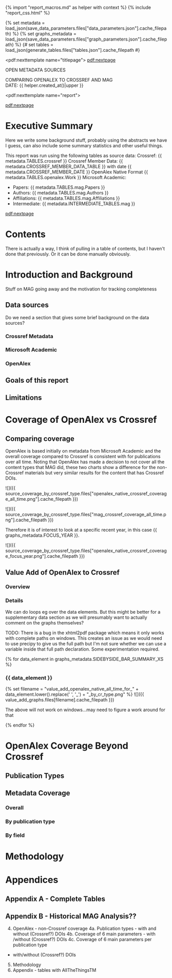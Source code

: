 {% import "report_macros.md" as helper with context %}
{% include "report_css.html" %}

<!-- Loading JSON data files for access -->
<!-- TODO - these will currently break because they need to be created/added to the precipy index -->
{% set metadata = load_json(save_data_parameters.files["data_parameters.json"].cache_filepath) %}
{% set graphs_metadata = load_json(save_data_parameters.files["graph_parameters.json"].cache_filepath) %}
{# set tables = load_json(generate_tables.files["tables.json"].cache_filepath #}

<!-- Title Page -->
<pdf:nexttemplate name="titlepage">
<pdf:nextpage>

<p class="subtitle">OPEN METADATA SOURCES</p>
<p class="titlemeta">
COMPARING OPENALEX TO CROSSREF AND MAG<br>
DATE: {{ helper.created_at()|upper }}</p>

<!-- switch page templates -->
<pdf:nexttemplate name="report">

<pdf:nextpage>

# Executive Summary

Here we write some background stuff, probably using the abstracts we have I guess, can also include some
summary statistics and other useful things.

This report was run using the following tables as source data:
Crossref: {{ metadata.TABLES.crossref }}
Crossref Member Data: {{ metadata.CROSSREF_MEMBER_DATA_TABLE }} with date {{ metadata.CROSSREF_MEMBER_DATE }}
OpenAlex Native Format {{ metadata.TABLES.openalex.Work }}
Microsoft Academic:

* Papers: {{ metadata.TABLES.mag.Papers }}
* Authors: {{ metadata.TABLES.mag.Authors }}
* Affiliations: {{ metadata.TABLES.mag.Affiliations }}
* Intermediate: {{ metadata.INTERMEDIATE_TABLES.mag }}


<pdf:nextpage>

# Contents

There is actually a way, I think of pulling in a table of contents, but I haven't done that previously. Or it can
be done manually obviously.

# Introduction and Background

Stuff on MAG going away and the motivation for tracking completeness

## Data sources

Do we need a section that gives some brief background on the data sources?

### Crossref Metadata

### Microsoft Academic

### OpenAlex

## Goals of this report

## Limitations

# Coverage of OpenAlex vs Crossref

## Comparing coverage

OpenAlex is based initially on metadata from Microsoft Academic and the overall coverage compared to Crossref is
consistent with for publications over all time. Noting that OpenAlex has made a decision to not cover all the 
content types that MAG did, these two charts show a difference for the non-Crossref materials but very similar
results for the content that has Crossref DOIs.

![]({{ source_coverage_by_crossref_type.files["openalex_native_crossref_coverage_all_time.png"].cache_filepath }})

![]({{ source_coverage_by_crossref_type.files["mag_crossref_coverage_all_time.png"].cache_filepath }})

Therefore it is of interest to look at a specific recent year, in this case {{ graphs_metadata.FOCUS_YEAR }}.

![]({{ source_coverage_by_crossref_type.files["openalex_native_crossref_coverage_focus_year.png"].cache_filepath }})

## Value Add of OpenAlex to Crossref

### Overview

### Details

We can do loops eg over the data elements. But this might be better for a supplementary data section as we will 
presumably want to actually comment on the graphs themselves? 

TODO:
There is a bug in the xhtml2pdf package which means it
only works with complete paths on windows. This creates an issue as we would need to use precipy to give us the full
path but I'm not sure whether we can use a variable inside that full path declaration. Some experimentation required.

{% for data_element in graphs_metadata.SIDEBYSIDE_BAR_SUMMARY_XS %}

### {{ data_element }}


{% set filename = "value_add_openalex_native_all_time_for_" + data_element.lower().replace(' ', '_') + "_by_cr_type.png" %}
![]({{ value_add_graphs.files[filename].cache_filepath }})

The above will not work on windows...may need to figure a work around for that

{% endfor %}

# OpenAlex Coverage Beyond Crossref

## Publication Types

## Metadata Coverage

### Overall

### By publication type

### By field

# Methodology

# Appendices

## Appendix A - Complete Tables

## Appendix B - Historical MAG Analysis??

4. OpenAlex - non-Crossref coverage
4a. Publication types - with and without (Crossref?) DOIs
4b. Coverage of 6 main parameters - with /without (Crossref?) DOIs
4c. Coverage of 6 main parameters per publication type 
 - with/without (Crossref?) DOIs
5. Methodology
6. Appendix - tables with AllTheThingsTM

